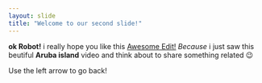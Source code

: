 ```yaml
---
layout: slide
title: "Welcome to our second slide!"
---
```

**ok Robot!** i really hope you like this [Awesome Edit!](https://images.app.goo.gl/fJvUtpsknZfH1fEK7)
*Because*  i just saw this beutiful **Aruba island** video and think about to share something related :wink:


Use the left arrow to go back!
